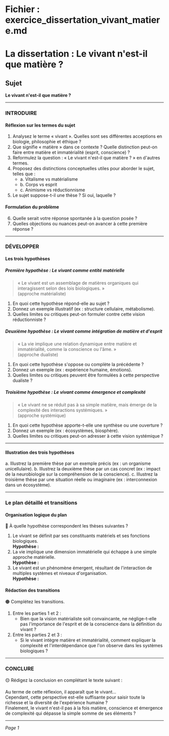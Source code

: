 # Fichier : exercice_dissertation_vivant_matiere.md

# La dissertation : Le vivant n'est-il que matière ?

## Sujet
**Le vivant n'est-il que matière ?**

---

### INTRODUIRE

#### Réflexion sur les termes du sujet

1. Analysez le terme « vivant ». Quelles sont ses différentes acceptions en biologie, philosophie et éthique ?
2. Que signifie « matière » dans ce contexte ? Quelle distinction peut-on faire entre matière et immatérialité (esprit, conscience) ?
3. Reformulez la question : « Le vivant n'est-il que matière ? » en d'autres termes.
4. Proposez des distinctions conceptuelles utiles pour aborder le sujet, telles que :
   - a. Vitalisme vs matérialisme
   - b. Corps vs esprit
   - c. Animisme vs réductionnisme
5. Le sujet suppose-t-il une thèse ? Si oui, laquelle ? 

#### Formulation du problème

6. Quelle serait votre réponse spontanée à la question posée ?
7. Quelles objections ou nuances peut-on avancer à cette première réponse ?

---

### DÉVELOPPER

#### Les trois hypothèses

##### Première hypothèse : Le vivant comme entité matérielle

> « Le vivant est un assemblage de matières organiques qui interagissent selon des lois biologiques. »  
> (approche matérialiste)

1. En quoi cette hypothèse répond-elle au sujet ? 
2. Donnez un exemple illustratif (ex : structure cellulaire, métabolisme).
3. Quelles limites ou critiques peut-on formuler contre cette vision réductionniste ?

##### Deuxième hypothèse : Le vivant comme intégration de matière et d'esprit

> « La vie implique une relation dynamique entre matière et immatérialité, comme la conscience ou l'âme. »  
> (approche dualiste)

1. En quoi cette hypothèse s'oppose ou complète la précédente ?
2. Donnez un exemple (ex : expérience humaine, émotions).
3. Quelles limites ou critiques peuvent être formulées à cette perspective dualiste ?

##### Troisième hypothèse : Le vivant comme émergence et complexité

> « Le vivant ne se réduit pas à sa simple matière, mais émerge de la complexité des interactions systémiques. »  
> (approche systémique)

1. En quoi cette hypothèse apporte-t-elle une synthèse ou une ouverture ?
2. Donnez un exemple (ex : écosystèmes, biosphère).
3. Quelles limites ou critiques peut-on adresser à cette vision systémique ?

---

#### Illustration des trois hypothèses

a. Illustrez la première thèse par un exemple précis (ex : un organisme unicellulaire).
b. Illustrez la deuxième thèse par un cas concret (ex : impact de la neurobiologie sur la compréhension de la conscience).
c. Illustrez la troisième thèse par une situation réelle ou imaginaire (ex : interconnexion dans un écosystème).

---

### Le plan détaillé et transitions

#### Organisation logique du plan

🔴 À quelle hypothèse correspondent les thèses suivantes ?

1. Le vivant se définit par ses constituants matériels et ses fonctions biologiques.  
   **Hypothèse :**
2. La vie implique une dimension immatérielle qui échappe à une simple approche matérielle.  
   **Hypothèse :**
3. Le vivant est un phénomène émergent, résultant de l'interaction de multiples systèmes et niveaux d'organisation.  
   **Hypothèse :**

#### Rédaction des transitions

🟠 Complétez les transitions.

1. Entre les parties 1 et 2 :  
   - Bien que la vision matérialiste soit convaincante, ne néglige-t-elle pas l'importance de l'esprit et de la conscience dans la définition du vivant ?
2. Entre les parties 2 et 3 :  
   - Si le vivant intègre matière et immatérialité, comment expliquer la complexité et l'interdépendance que l'on observe dans les systèmes biologiques ?

---

### CONCLURE

🟡 Rédigez la conclusion en complétant le texte suivant :

Au terme de cette réflexion, il apparaît que le vivant…  
Cependant, cette perspective est-elle suffisante pour saisir toute la richesse et la diversité de l'expérience humaine ?  
Finalement, le vivant n'est-il pas à la fois matière, conscience et émergence de complexité qui dépasse la simple somme de ses éléments ?

--- 

*Page 1*